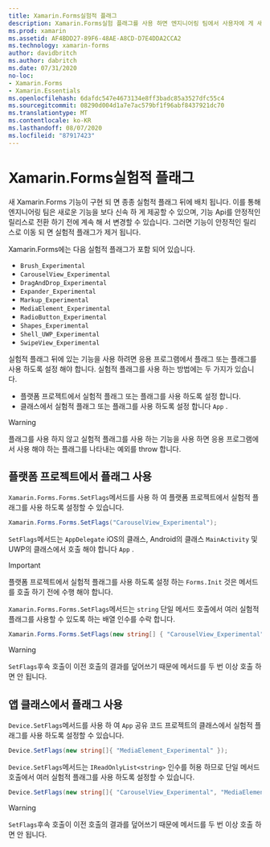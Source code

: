 ```yaml
---
title: Xamarin.Forms실험적 플래그
description: Xamarin.Forms실험 플래그를 사용 하면 엔지니어링 팀에서 사용자에 게 새 기능을 보다 신속 하 게 제공할 수 있으며, 기능 Api를 안정적인 릴리스로 전환 하기 전에 변경할 수 있습니다.
ms.prod: xamarin
ms.assetid: AF4BDD27-89F6-48AE-A8CD-D7E4DDA2CCA2
ms.technology: xamarin-forms
author: davidbritch
ms.author: dabritch
ms.date: 07/31/2020
no-loc:
- Xamarin.Forms
- Xamarin.Essentials
ms.openlocfilehash: 6dafdc547e4673134e8ff3badc85a3527dfc55c4
ms.sourcegitcommit: 08290d004d1a7e7ac579bf1f96abf8437921dc70
ms.translationtype: MT
ms.contentlocale: ko-KR
ms.lasthandoff: 08/07/2020
ms.locfileid: "87917423"
---
```

# <a name="no-locxamarinforms-experimental-flags"></a>Xamarin.Forms실험적 플래그

새 Xamarin.Forms 기능이 구현 되 면 종종 실험적 플래그 뒤에 배치 됩니다. 이를 통해 엔지니어링 팀은 새로운 기능을 보다 신속 하 게 제공할 수 있으며, 기능 Api를 안정적인 릴리스로 전환 하기 전에 계속 해 서 변경할 수 있습니다. 그러면 기능이 안정적인 릴리스로 이동 되 면 실험적 플래그가 제거 됩니다.

Xamarin.Forms에는 다음 실험적 플래그가 포함 되어 있습니다.

- `Brush_Experimental`
- `CarouselView_Experimental`
- `DragAndDrop_Experimental`
- `Expander_Experimental`
- `Markup_Experimental`
- `MediaElement_Experimental`
- `RadioButton_Experimental`
- `Shapes_Experimental`
- `Shell_UWP_Experimental`
- `SwipeView_Experimental`

실험적 플래그 뒤에 있는 기능을 사용 하려면 응용 프로그램에서 플래그 또는 플래그를 사용 하도록 설정 해야 합니다. 실험적 플래그를 사용 하는 방법에는 두 가지가 있습니다.

- 플랫폼 프로젝트에서 실험적 플래그 또는 플래그를 사용 하도록 설정 합니다.
- 클래스에서 실험적 플래그 또는 플래그를 사용 하도록 설정 합니다 `App` .

> [!WARNING]
> 플래그를 사용 하지 않고 실험적 플래그를 사용 하는 기능을 사용 하면 응용 프로그램에서 사용 해야 하는 플래그를 나타내는 예외를 throw 합니다.

## <a name="enable-flags-in-platform-projects"></a>플랫폼 프로젝트에서 플래그 사용

`Xamarin.Forms.Forms.SetFlags`메서드를 사용 하 여 플랫폼 프로젝트에서 실험적 플래그를 사용 하도록 설정할 수 있습니다.

```csharp
Xamarin.Forms.Forms.SetFlags("CarouselView_Experimental");
```

`SetFlags`메서드는 `AppDelegate` iOS의 클래스, Android의 클래스 `MainActivity` 및 UWP의 클래스에서 호출 해야 합니다 `App` .

> [!IMPORTANT]
> 플랫폼 프로젝트에서 실험적 플래그를 사용 하도록 설정 하는 `Forms.Init` 것은 메서드를 호출 하기 전에 수행 해야 합니다.

`Xamarin.Forms.Forms.SetFlags`메서드는 `string` 단일 메서드 호출에서 여러 실험적 플래그를 사용할 수 있도록 하는 배열 인수를 수락 합니다.

```csharp
Xamarin.Forms.Forms.SetFlags(new string[] { "CarouselView_Experimental", "MediaElement_Experimental", "SwipeView_Experimental" });
```

> [!WARNING]
> `SetFlags`후속 호출이 이전 호출의 결과를 덮어쓰기 때문에 메서드를 두 번 이상 호출 하면 안 됩니다.

## <a name="enable-flags-in-your-app-class"></a>앱 클래스에서 플래그 사용

`Device.SetFlags`메서드를 사용 하 여 `App` 공유 코드 프로젝트의 클래스에서 실험적 플래그를 사용 하도록 설정할 수 있습니다.

```csharp
Device.SetFlags(new string[]{ "MediaElement_Experimental" });
```

`Device.SetFlags`메서드는 `IReadOnlyList<string>` 인수를 허용 하므로 단일 메서드 호출에서 여러 실험적 플래그를 사용 하도록 설정할 수 있습니다.

```csharp
Device.SetFlags(new string[]{ "CarouselView_Experimental", "MediaElement_Experimental", "SwipeView_Experimental" });
```

> [!WARNING]
> `SetFlags`후속 호출이 이전 호출의 결과를 덮어쓰기 때문에 메서드를 두 번 이상 호출 하면 안 됩니다.
